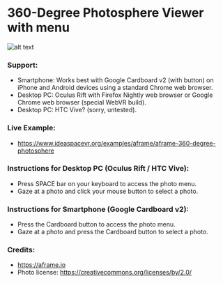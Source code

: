 # 360-Degree Photosphere Viewer with menu

![alt text](https://raw.githubusercontent.com/IdeaSpaceVR/aframe-360-degree-photosphere/master/images/aframe-360-degree-photosphere-viewer.png "aframe-360-degree-photosphere")

### Support:

- Smartphone: Works best with Google Cardboard v2 (with button) on iPhone and Android devices using a standard Chrome web browser.
- Desktop PC: Oculus Rift with Firefox Nightly web browser or Google Chrome web browser (special WebVR build).
- Desktop PC: HTC Vive? (sorry, untested).

### Live Example:

- https://www.ideaspacevr.org/examples/aframe/aframe-360-degree-photosphere

### Instructions for Desktop PC (Oculus Rift / HTC Vive):

- Press SPACE bar on your keyboard to access the photo menu.
- Gaze at a photo and click your mouse button to select a photo.

### Instructions for Smartphone (Google Cardboard v2):

- Press the Cardboard button to access the photo menu.
- Gaze at a photo and press the Cardboard button to select a photo.

### Credits:

- https://aframe.io
- Photo license: https://creativecommons.org/licenses/by/2.0/
